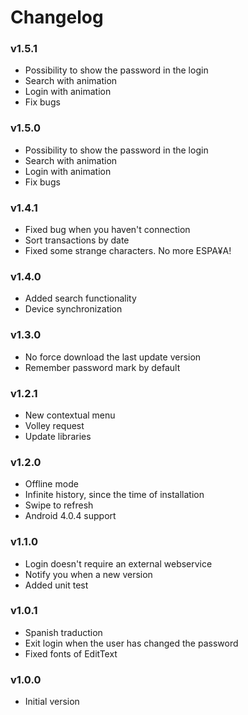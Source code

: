 # Changelog

### v1.5.1
- Possibility to show the password in the login
- Search with animation
- Login with animation
- Fix bugs

### v1.5.0
- Possibility to show the password in the login
- Search with animation
- Login with animation
- Fix bugs

### v1.4.1
- Fixed bug when you haven't connection
- Sort transactions by date
- Fixed some strange characters. No more ESPA¥A!

### v1.4.0
- Added search functionality
- Device synchronization

### v1.3.0
- No force download the last update version
- Remember password mark by default

### v1.2.1
- New contextual menu
- Volley request
- Update libraries

### v1.2.0
- Offline mode
- Infinite history, since the time of installation
- Swipe to refresh
- Android 4.0.4 support

### v1.1.0
- Login doesn't require an external webservice
- Notify you when a new version
- Added unit test

### v1.0.1
- Spanish traduction
- Exit login when the user has changed the password
- Fixed fonts of EditText

### v1.0.0
- Initial version
